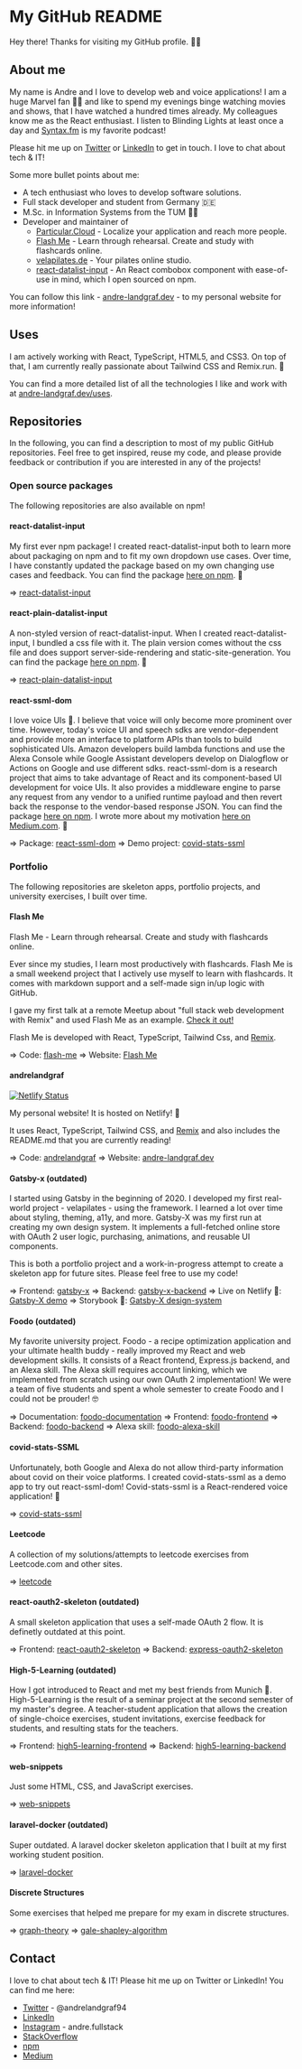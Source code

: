 # My GitHub README

Hey there! Thanks for visiting my GitHub profile. 🙋‍♂️

## About me

My name is Andre and I love to develop web and voice applications! I am a huge Marvel fan 🦸‍♂️ and like to spend my evenings binge watching movies and shows, that I have watched a hundred times already. My colleagues know me as the React enthusiast. I listen to Blinding Lights at least once a day and [Syntax.fm](https://syntax.fm/) is my favorite podcast!

Please hit me up on [Twitter](https://twitter.com/AndreLandgraf94) or [LinkedIn](https://www.linkedin.com/in/andre-landgraf/) to get in touch. I love to chat about tech & IT!

Some more bullet points about me:

- A tech enthusiast who loves to develop software solutions.
- Full stack developer and student from Germany 🇩🇪
- M.Sc. in Information Systems from the TUM 👨‍🎓
- Developer and maintainer of
  - [Particular.Cloud](https://particular.cloud) - Localize your application and reach more people.
  - [Flash Me](https://flash-me.fly.dev/) - Learn through rehearsal. Create and study with flashcards online.
  - [velapilates.de](https://www.velapilates.de) - Your pilates online studio.
  - [react-datalist-input](https://www.npmjs.com/package/react-datalist-input) - An React combobox component with ease-of-use in mind, which I open sourced on npm.

You can follow this link - [andre-landgraf.dev](https://www.andre-landgraf.dev) - to my personal website for more information!

## Uses

I am actively working with React, TypeScript, HTML5, and CSS3. On top of that, I am currently really passionate about Tailwind CSS and Remix.run. 💜

You can find a more detailed list of all the technologies I like and work with at [andre-landgraf.dev/uses](https://www.andre-landgraf.dev/uses).

## Repositories

In the following, you can find a description to most of my public GitHub repositories. Feel free to get inspired, reuse my code, and please provide feedback or contribution if you are interested in any of the projects!

### Open source packages

The following repositories are also available on npm!

#### react-datalist-input

My first ever npm package! I created react-datalist-input both to learn more about packaging on npm and to fit my own dropdown use cases. Over time, I have constantly updated the package based on my own changing use cases and feedback. You can find the package [here on npm](https://www.npmjs.com/package/react-datalist-input). 🚀

=> [react-datalist-input](https://github.com/andrelandgraf/react-datalist-input)

#### react-plain-datalist-input

A non-styled version of react-datalist-input. When I created react-datalist-input, I bundled a css file with it. The plain version comes without the css file and does support server-side-rendering and static-site-generation. You can find the package [here on npm](https://www.npmjs.com/package/react-plain-datalist-input). 🚀

=> [react-plain-datalist-input](https://github.com/andrelandgraf/react-plain-datalist-input)

#### react-ssml-dom

I love voice UIs 💜. I believe that voice will only become more prominent over time. However, today's voice UI and speech sdks are vendor-dependent and provide more an interface to platform APIs than tools to build sophisticated UIs. Amazon developers build lambda functions and use the Alexa Console while Google Assistant developers develop on Dialogflow or Actions on Google and use different sdks. react-ssml-dom is a research project that aims to take advantage of React and its component-based UI development for voice UIs. It also provides a middleware engine to parse any request from any vendor to a unified runtime payload and then revert back the response to the vendor-based response JSON. You can find the package [here on npm](https://www.npmjs.com/package/react-ssml-dom). I wrote more about my motivation [here on Medium.com](https://andre-timo-landgraf.medium.com/a-react-renderer-for-ssml-91cdd1d66b3e). 👀

=> Package: [react-ssml-dom](https://github.com/andrelandgraf/react-ssml-dom)
=> Demo project: [covid-stats-ssml](https://github.com/andrelandgraf/covid-stats-ssml)

### Portfolio

The following repositories are skeleton apps, portfolio projects, and university exercises, I built over time.

#### Flash Me

Flash Me - Learn through rehearsal. Create and study with flashcards online.

Ever since my studies, I learn most productively with flashcards. Flash Me is a small weekend project that I actively use myself to learn with flashcards. It comes with markdown support and a self-made sign in/up logic with GitHub.

I gave my first talk at a remote Meetup about "full stack web development with Remix" and used Flash Me as an example. [Check it out!](https://www.youtube.com/watch?v=az9QZRSeuPM)

Flash Me is developed with React, TypeScript, Tailwind Css, and [Remix](https://remix.run).

=> Code: [flash-me](https://github.com/andrelandgraf/flash-me)
=> Website: [Flash Me](https://flash-me.fly.dev/)

#### andrelandgraf

[![Netlify Status](https://api.netlify.com/api/v1/badges/8a32237e-e6d6-4567-aaf0-e518810a1061/deploy-status)](https://app.netlify.com/sites/andre-landgraf/deploys)

My personal website! It is hosted on Netlify! 💚

It uses React, TypeScript, Tailwind CSS, and [Remix](https://remix.run) and also includes the README.md that you are currently reading!

=> Code: [andrelandgraf](https://github.com/andrelandgraf/andrelandgraf)
=> Website: [andre-landgraf.dev](https://www.andre-landgraf.dev)

#### Gatsby-x (outdated)

I started using Gatsby in the beginning of 2020. I developed my first real-world project - velapilates - using the framework. I learned a lot over time about styling, theming, a11y, and more. Gatsby-X was my first run at creating my own design system. It implements a full-fetched online store with OAuth 2 user logic, purchasing, animations, and reusable UI components.

This is both a portfolio project and a work-in-progress attempt to create a skeleton app for future sites. Please feel free to use my code!

=> Frontend: [gatsby-x](https://github.com/andrelandgraf/gatsby-x)
=> Backend: [gatsby-x-backend](https://github.com/andrelandgraf/gatsby-x-backend)
=> Live on Netlify 💚: [Gatsby-X demo](https://demo.andre-landgraf.cool/)
=> Storybook 📖: [Gatsby-X design-system](https://design-system.andre-landgraf.cool/)

#### Foodo (outdated)

My favorite university project. Foodo - a recipe optimization application and your ultimate health buddy - really improved my React and web development skills. It consists of a React frontend, Express.js backend, and an Alexa skill. The Alexa skill requires account linking, which we implemented from scratch using our own OAuth 2 implementation! We were a team of five students and spent a whole semester to create Foodo and I could not be prouder! 🤓

=> Documentation: [foodo-documentation](https://github.com/andreweinkoetz/foodo-documentation)
=> Frontend: [foodo-frontend](https://github.com/andrelandgraf/foodo-frontend)
=> Backend: [foodo-backend](https://github.com/andreweinkoetz/foodo-backend)
=> Alexa skill: [foodo-alexa-skill](https://github.com/andrelandgraf/foodo-alexa-skill)

#### covid-stats-SSML

Unfortunately, both Google and Alexa do not allow third-party information about covid on their voice platforms. I created covid-stats-ssml as a demo app to try out react-ssml-dom! Covid-stats-ssml is a React-rendered voice application! 🚀

=> [covid-stats-ssml](https://github.com/andrelandgraf/covid-stats-ssml)

#### Leetcode

A collection of my solutions/attempts to leetcode exercises from Leetcode.com and other sites.

=> [leetcode](https://github.com/andrelandgraf/leetcode)

#### react-oauth2-skeleton (outdated)

A small skeleton application that uses a self-made OAuth 2 flow. It is definetly outdated at this point.

=> Frontend: [react-oauth2-skeleton](https://github.com/andrelandgraf/react-oauth2-skeleton)
=> Backend: [express-oauth2-skeleton](https://github.com/andreweinkoetz/express-oauth2-skeleton)

#### High-5-Learning (outdated)

How I got introduced to React and met my best friends from Munich 💜. High-5-Learning is the result of a seminar project at the second semester of my master's degree. A teacher-student application that allows the creation of single-choice exercises, student invitations, exercise feedback for students, and resulting stats for the teachers.

=> Frontend: [high5-learning-frontend](https://github.com/andreweinkoetz/high5-learning-frontend)
=> Backend: [high5-learning-backend](https://github.com/andrelandgraf/high5-learning-backend)

#### web-snippets

Just some HTML, CSS, and JavaScript exercises.

=> [web-snippets](https://github.com/andrelandgraf/web-snippets)

#### laravel-docker (outdated)

Super outdated. A laravel docker skeleton application that I built at my first working student position.

=> [laravel-docker](https://github.com/andrelandgraf/laravel-docker)

#### Discrete Structures

Some exercises that helped me prepare for my exam in discrete structures.

=> [graph-theory](https://github.com/andrelandgraf/graph-theory)
=> [gale-shapley-algorithm](https://github.com/andrelandgraf/gale-shapley-algorithm)

## Contact

I love to chat about tech & IT! Please hit me up on Twitter or LinkedIn! You can find me here:

- [Twitter](https://twitter.com/AndreLandgraf94) - @andrelandgraf94
- [LinkedIn](https://www.linkedin.com/in/andre-landgraf/)
- [Instagram](https://www.instagram.com/andre.fullstack/) - andre.fullstack
- [StackOverflow](https://stackoverflow.com/users/6331985/andre)
- [npm](https://www.npmjs.com/settings/andrelandgraf/packages)
- [Medium](https://andrelandgraf.medium.com/)
